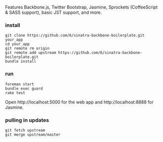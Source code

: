 Features Backbone.js, Twitter Bootstrap, Jasmine, Sprockets (CoffeeScript & SASS support), basic JST support, and more.

### install

    git clone https://github.com/6/sinatra-backbone-boilerplate.git your_app
    cd your_app
    git remote rm origin
    git remote add upstream https://github.com/6/sinatra-backbone-boilerplate.git
    bundle install

### run

    foreman start
    bundle exec guard
    rake test

Open http://localhost:5000 for the web app and http://localhost:8888 for Jasmine.

### pulling in updates

    git fetch upstream
    git merge upstream/master
